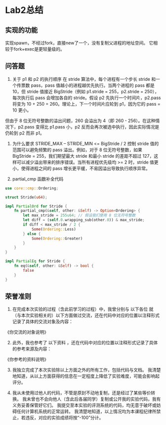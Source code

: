 # Lab2总结

## 实现的功能
实现spawn，不经过fork，直接new了一个，没有复制父进程的地址空间。
它相较于fork+exec是更轻量级的。

## 问答题

1. 关于 p1 和 p2 的执行顺序
在 stride 算法中，每个进程有一个步长 stride 和一个传票数 pass，pass 值越小的进程越优先执行。当两个进程的 pass 都是 10，但 stride 值接近 BigStride（例如 p1.stride = 255，p2.stride = 250），每次执行后 pass 会增加各自的 stride。假设 p2 先执行一个时间片，p2.pass 将变为 10 + 250 = 260。理论上，下一个时间片应轮到 p1，因为它的 pass = 10 更小。

但由于 8 位无符号整数的溢出问题，260 会溢出为 4（即 260 - 256）。在这种情况下，p2.pass 变得比 p1.pass 小，p2 反而会再次被选中执行，因此实际情况是仍轮到 p2 而非 p1。

1. 为什么要求 STRIDE_MAX – STRIDE_MIN <= BigStride / 2
控制 stride 值的范围可以避免频繁的 pass 溢出。例如，对于 8 位无符号整数，如果 BigStride = 255，我们期望最大 stride 和最小 stride 的差距不超过 127，这样可以减少溢出带来的排序错误。当所有进程优先级均 >= 2 时，stride 值更小，使得进程之间的 pass 增长更平缓，不易因溢出导致执行顺序异常。

1. partial_cmp 函数补全代码
```rust
use core::cmp::Ordering;

struct Stride(u64);

impl PartialOrd for Stride {
    fn partial_cmp(&self, other: &Self) -> Option<Ordering> {
        let max_stride = 255u64; // 假设我们使用 8 位无符号整数
        let diff = (self.0.wrapping_sub(other.0)) & max_stride;
        if diff < max_stride / 2 {
            Some(Ordering::Less)
        } else {
            Some(Ordering::Greater)
        }
    }
}

impl PartialEq for Stride {
    fn eq(&self, other: &Self) -> bool {
        false
    }
}
```

## 荣誉准则
1. 在完成本次实验的过程（含此前学习的过程）中，我曾分别与 以下各位 就（与本次实验相关的）以下方面做过交流，还在代码中对应的位置以注释形式记录了具体的交流对象及内容：

《你交流的对象说明》

2. 此外，我也参考了 以下资料 ，还在代码中对应的位置以注释形式记录了具体的参考来源及内容：

《你参考的资料说明》

3. 我独立完成了本次实验除以上方面之外的所有工作，包括代码与文档。 我清楚地知道，从以上方面获得的信息在一定程度上降低了实验难度，可能会影响起评分。

4. 我从未使用过他人的代码，不管是原封不动地复制，还是经过了某些等价转换。 我未曾也不会向他人（含此后各届同学）复制或公开我的实验代码，我有义务妥善保管好它们。 我提交至本实验的评测系统的代码，均无意于破坏或妨碍任何计算机系统的正常运转。 我清楚地知道，以上情况均为本课程纪律所禁止，若违反，对应的实验成绩将按“-100”分计。
